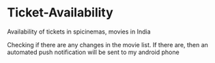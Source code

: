 # Ticket-Availability
Availability of tickets in spicinemas, movies in India


Checking if there are any changes in the movie list. If there are, then an automated push notification will be sent to my android phone
